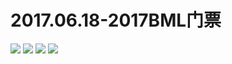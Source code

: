 # 2017.06.18-2017BML门票
![](https://bilicoverimg.github.io/2017/2017.06.18-2017BML门票大会员预售专场即将开始.png)
![](https://bilicoverimg.github.io/2017/2017.06.18-2017BML门票大会员预售专场开始.png)
![](https://bilicoverimg.github.io/2017/2017.06.18-2017BML门票全面预售即将开始.png)
![](https://bilicoverimg.github.io/2017/2017.06.18-2017BML门票全面预售开始.png)